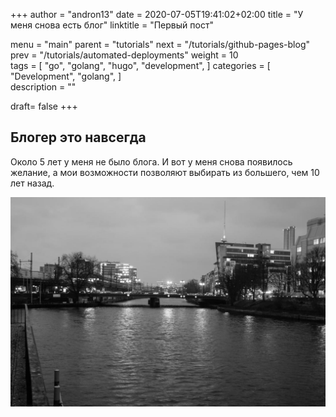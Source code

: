 +++
author = "andron13"
date = 2020-07-05T19:41:02+02:00
title = "У меня снова есть блог"
linktitle = "Первый пост"

menu = "main"
parent = "tutorials"
next = "/tutorials/github-pages-blog"
prev = "/tutorials/automated-deployments"
weight = 10  
tags = [
    "go",
    "golang",
    "hugo",
    "development",
]
categories = [
    "Development",
    "golang",
]  
description = ""

draft= false
+++

## Блогер это навсегда

Около 5 лет у меня не было блога. И вот у меня снова появилось желание, а мои возможности позволяют выбирать из большего, чем 10 лет назад.

![шахматы](../docs/test/hello.jpg)

